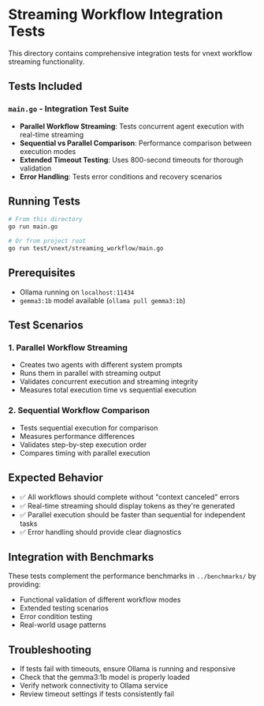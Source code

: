 # Streaming Workflow Integration Tests

This directory contains comprehensive integration tests for vnext workflow streaming functionality.

## Tests Included

### `main.go` - Integration Test Suite
- **Parallel Workflow Streaming**: Tests concurrent agent execution with real-time streaming
- **Sequential vs Parallel Comparison**: Performance comparison between execution modes
- **Extended Timeout Testing**: Uses 800-second timeouts for thorough validation
- **Error Handling**: Tests error conditions and recovery scenarios

## Running Tests

```bash
# From this directory
go run main.go

# Or from project root
go run test/vnext/streaming_workflow/main.go
```

## Prerequisites
- Ollama running on `localhost:11434`
- `gemma3:1b` model available (`ollama pull gemma3:1b`)

## Test Scenarios

### 1. Parallel Workflow Streaming
- Creates two agents with different system prompts
- Runs them in parallel with streaming output
- Validates concurrent execution and streaming integrity
- Measures total execution time vs sequential execution

### 2. Sequential Workflow Comparison
- Tests sequential execution for comparison
- Measures performance differences
- Validates step-by-step execution order
- Compares timing with parallel execution

## Expected Behavior
- ✅ All workflows should complete without "context canceled" errors
- ✅ Real-time streaming should display tokens as they're generated
- ✅ Parallel execution should be faster than sequential for independent tasks
- ✅ Error handling should provide clear diagnostics

## Integration with Benchmarks
These tests complement the performance benchmarks in `../benchmarks/` by providing:
- Functional validation of different workflow modes
- Extended testing scenarios
- Error condition testing
- Real-world usage patterns

## Troubleshooting
- If tests fail with timeouts, ensure Ollama is running and responsive
- Check that the gemma3:1b model is properly loaded
- Verify network connectivity to Ollama service
- Review timeout settings if tests consistently fail